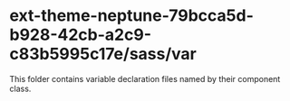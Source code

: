 # ext-theme-neptune-79bcca5d-b928-42cb-a2c9-c83b5995c17e/sass/var

This folder contains variable declaration files named by their component class.
